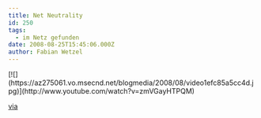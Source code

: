 ```yaml
---
title: Net Neutrality
id: 250
tags:
  - im Netz gefunden
date: 2008-08-25T15:45:06.000Z
author: Fabian Wetzel
---
```


 <div class="wlWriterSmartContent" id="scid:5737277B-5D6D-4f48-ABFC-DD9C333F4C5D:d6e41354-66fb-42e6-a903-f0925743f8a5" style="padding-right: 0px; display: inline; padding-left: 0px; padding-bottom: 0px; margin: 0px; padding-top: 0px"><div id="d5698ddb-df8b-4a42-bb9d-f4cbebb104e1" style="margin: 0px; padding: 0px; display: inline;"><div>[![](https://az275061.vo.msecnd.net/blogmedia/2008/08/video1efc85a5cc4d.jpg)](http://www.youtube.com/watch?v=zmVGayHTPQM)</div></div></div>

[via](http://video.stumbleupon.com/#p=oax6qzmeb6)

